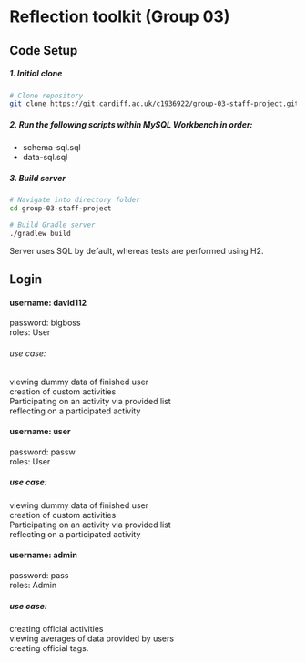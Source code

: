 # Reflection toolkit (Group 03)

## Code Setup

##### 1. Initial clone 
```bash
# Clone repository
git clone https://git.cardiff.ac.uk/c1936922/group-03-staff-project.git
```

##### 2. Run the following scripts within MySQL Workbench in order:



- schema-sql.sql
- data-sql.sql

##### 3. Build server
```bash
# Navigate into directory folder
cd group-03-staff-project

# Build Gradle server 
./gradlew build
```

Server uses SQL by default, whereas tests are performed using H2.



## Login ##
#### username: david112
password: bigboss
<br/>roles: User

###### use case:
viewing dummy data of finished user
<br/>creation of custom activities 
<br/>Participating on an activity via provided list
<br/>reflecting on a participated activity

#### username: user
password: passw
<br/>roles: User

##### use case:
viewing dummy data of finished user
<br/>creation of custom activities 
<br/>Participating on an activity via provided list
<br/>reflecting on a participated activity

#### username: admin
password: pass
<br/>roles: Admin

##### use case:
creating official activities
<br/>viewing averages of data provided by users
<br/>creating official tags.

